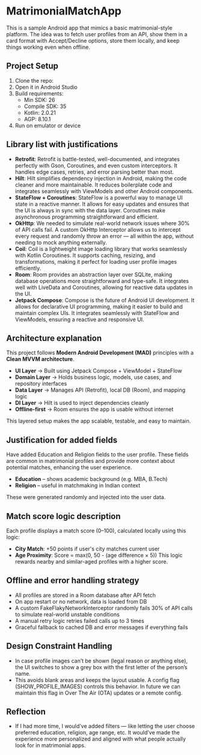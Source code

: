 # MatrimonialMatchApp

This is a sample Android app that mimics a basic matrimonial-style platform. The idea was to fetch user profiles from an API, show them in a card format with Accept/Decline options, store them locally, and keep things working even when offline.

## Project Setup
1. Clone the repo:
2. Open it in Android Studio
3. Build requirements:
   - Min SDK: 26
   - Compile SDK: 35
   - Kotlin: 2.0.21
   - AGP: 8.10.1
4. Run on emulator or device

## Library list with justifications
- **Retrofit**: Retrofit is battle-tested, well-documented, and integrates perfectly with Gson, Coroutines, and even custom interceptors. It handles edge cases, retries, and error parsing better than most.
- **Hilt**: Hilt simplifies dependency injection in Android, making the code cleaner and more maintainable. It reduces boilerplate code and integrates seamlessly with ViewModels and other Android components.
- **StateFlow + Coroutines**: StateFlow is a powerful way to manage UI state in a reactive manner. It allows for easy updates and ensures that the UI is always in sync with the data layer. Coroutines make asynchronous programming straightforward and efficient.
- **OkHttp**: We needed to simulate real-world network issues where 30% of API calls fail. A custom OkHttp Interceptor allows us to intercept every request and randomly throw an error — all within the app, without needing to mock anything externally.
- **Coil**: Coil is a lightweight image loading library that works seamlessly with Kotlin Coroutines. It supports caching, resizing, and transformations, making it perfect for loading user profile images efficiently.
- **Room**: Room provides an abstraction layer over SQLite, making database operations more straightforward and type-safe. It integrates well with LiveData and Coroutines, allowing for reactive data updates in the UI.
- **Jetpack Compose**: Compose is the future of Android UI development. It allows for declarative UI programming, making it easier to build and maintain complex UIs. It integrates seamlessly with StateFlow and ViewModels, ensuring a reactive and responsive UI.


## Architecture explanation
This project follows **Modern Android Development (MAD)** principles with a **Clean MVVM architecture**.
- **UI Layer** → Built using Jetpack Compose + ViewModel + StateFlow
- **Domain Layer** → Holds business logic, models, use cases, and repository interfaces
- **Data Layer** → Manages API (Retrofit), local DB (Room), and mapping logic
- **DI Layer** → Hilt is used to inject dependencies cleanly
- **Offline-first** → Room ensures the app is usable without internet

This layered setup makes the app scalable, testable, and easy to maintain.

## Justification for added fields
Have added Education and Religion fields to the user profile. These fields are common in matrimonial profiles and provide more context about potential matches, enhancing the user experience.
- **Education** – shows academic background (e.g. MBA, B.Tech)
- **Religion** – useful in matchmaking in Indian context

These were generated randomly and injected into the user data.

## Match score logic description
Each profile displays a match score (0–100), calculated locally using this logic:
- **City Match**: +50 points if user's city matches current user
- **Age Proximity**: Score = max(0, 50 - (age difference × 5))
This logic rewards nearby and similar-aged profiles with a higher score.

## Offline and error handling strategy
- All profiles are stored in a Room database after API fetch
- On app restart or no network, data is loaded from DB
- A custom FakeFlakyNetworkInterceptor randomly fails 30% of API calls to simulate real-world unstable conditions
- A manual retry logic retries failed calls up to 3 times
- Graceful fallback to cached DB and error messages if everything fails

## Design Constraint Handling
- In case profile images can’t be shown (legal reason or anything else), the UI switches to show a grey box with the first letter of the person’s name.
- This avoids blank areas and keeps the layout usable. A config flag (SHOW_PROFILE_IMAGES) controls this behavior. In future we can maintain this flag in Over The Air (OTA) updates or a remote config.

## Reflection
- If I had more time, I would’ve added filters — like letting the user choose preferred education, religion, age range, etc. It would’ve made the experience more personalized and aligned with what people actually look for in matrimonial apps.